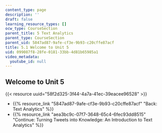 ```yaml
---
content_type: page
description: ''
draft: false
learning_resource_types: []
ocw_type: CourseSection
parent_title: 5 Text Analytics
parent_type: CourseSection
parent_uid: 5847ad87-9afe-cf3e-9b93-c20cffe87acf
title: 5.1 Welcome to Unit 5
uid: 099087f8-28fe-0181-33bb-4d81b65985a1
video_metadata:
  youtube_id: null
---
```

## Welcome to Unit 5

{{< resource uuid="58f2d325-3f44-4a7a-41ec-39eacee96528" >}}

- {{% resource_link "5847ad87-9afe-cf3e-9b93-c20cffe87acf" "Back: Text Analytics" %}}
- {{% resource_link "aea3bc9c-07f7-3648-65c4-6fec93dd8515" "Continue: Turning Tweets into Knowledge: An Introduction to Text Analytics" %}}